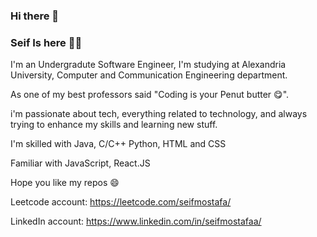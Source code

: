 ### Hi there 👋
### Seif Is here ✌🏼

I'm an Undergradute Software Engineer, I'm studying at Alexandria University, Computer and Communication Engineering department.

As one of my best professors said "Coding is your Penut butter 😋".

i'm passionate about tech, everything related to technology, and always trying to enhance my skills and learning new stuff.

I'm skilled with Java, C/C++ Python, HTML and CSS

Familiar with JavaScript, React.JS

Hope you like my repos 😄

Leetcode account: https://leetcode.com/seifmostafa/

LinkedIn account: https://www.linkedin.com/in/seifmostafaa/

<!--
**SeifMostafaa/SeifMostafaa** is a ✨ _special_ ✨ repository because its `README.md` (this file) appears on your GitHub profile.

Here are some ideas to get you started:

- 🔭 I’m currently working on ...
- 🌱 I’m currently learning ...
- 👯 I’m looking to collaborate on ...
- 🤔 I’m looking for help with ...
- 💬 Ask me about ...
- 📫 How to reach me: ...
- 😄 Pronouns: ...
- ⚡ Fun fact: ...
-->

